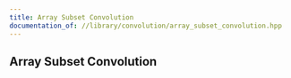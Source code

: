 ```yaml
---
title: Array Subset Convolution
documentation_of: //library/convolution/array_subset_convolution.hpp
---
```

## Array Subset Convolution